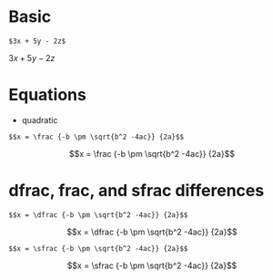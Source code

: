 # Basic
```
$3x + 5y - 2z$
```
$3x + 5y - 2z$

# Equations
* quadratic
```
$$x = \frac {-b \pm \sqrt{b^2 -4ac}} {2a}$$
```
$$x = \frac {-b \pm \sqrt{b^2 -4ac}} {2a}$$


# dfrac, frac, and sfrac differences

```
$$x = \dfrac {-b \pm \sqrt{b^2 -4ac}} {2a}$$
```
$$x = \dfrac {-b \pm \sqrt{b^2 -4ac}} {2a}$$

```
$$x = \sfrac {-b \pm \sqrt{b^2 -4ac}} {2a}$$
```
$$x = \sfrac {-b \pm \sqrt{b^2 -4ac}} {2a}$$
